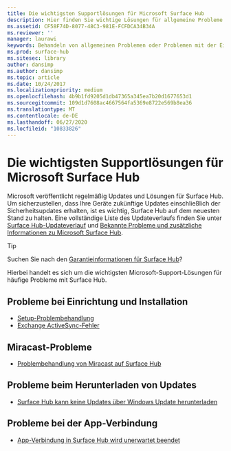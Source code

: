 ```yaml
---
title: Die wichtigsten Supportlösungen für Microsoft Surface Hub
description: Hier finden Sie wichtige Lösungen für allgemeine Probleme mit Surface Hub.
ms.assetid: CF58F74D-8077-48C3-981E-FCFDCA34B34A
ms.reviewer: ''
manager: laurawi
keywords: Behandeln von allgemeinen Problemen oder Problemen mit der Einrichtung
ms.prod: surface-hub
ms.sitesec: library
author: dansimp
ms.author: dansimp
ms.topic: article
ms.date: 10/24/2017
ms.localizationpriority: medium
ms.openlocfilehash: 4b9b1fd9205d1db47365a345ea7b20d1677653d1
ms.sourcegitcommit: 109d1d7608ac4667564fa5369e8722e569b8ea36
ms.translationtype: MT
ms.contentlocale: de-DE
ms.lasthandoff: 06/27/2020
ms.locfileid: "10833826"
---
```

# Die wichtigsten Supportlösungen für Microsoft Surface Hub

Microsoft veröffentlicht regelmäßig Updates und Lösungen für Surface Hub. Um sicherzustellen, dass Ihre Geräte zukünftige Updates einschließlich der Sicherheitsupdates erhalten, ist es wichtig, Surface Hub auf dem neuesten Stand zu halten. Eine vollständige Liste des Updateverlaufs finden Sie unter [Surface Hub-Updateverlauf](https://www.microsoft.com/surface/support/surface-hub/surface-hub-update-history) und [Bekannte Probleme und zusätzliche Informationen zu Microsoft Surface Hub](https://support.microsoft.com/help/4025643).

>[!TIP]
>Suchen Sie nach den [Garantieinformationen für Surface Hub](https://support.microsoft.com/help/4040687/surface-surface-documents)?

Hierbei handelt es sich um die wichtigsten Microsoft-Support-Lösungen für häufige Probleme mit Surface Hub.

##  <a name="setup-and-install-issues"></a>Probleme bei Einrichtung und Installation

- [Setup-Problembehandlung](troubleshoot-surface-hub.md#setup-troubleshooting)
- [Exchange ActiveSync-Fehler](troubleshoot-surface-hub.md#exchange-activesync-errors)

##  <a name="miracast-issues"></a>Miracast-Probleme

- [Problembehandlung von Miracast auf Surface Hub](miracast-troubleshooting.md)
 
##  <a name="download-updates-issues"></a>Probleme beim Herunterladen von Updates

- [Surface Hub kann keine Updates über Windows Update herunterladen](https://support.microsoft.com/help/3191418/surface-hub-can-t-download-updates-from-windows-update)

##  <a name="connect-app-issues"></a>Probleme bei der App-Verbindung

- [App-Verbindung in Surface Hub wird unerwartet beendet](https://support.microsoft.com/help/3157417/the-connect-app-in-surface-hub-exits-unexpectedly)


 


 





